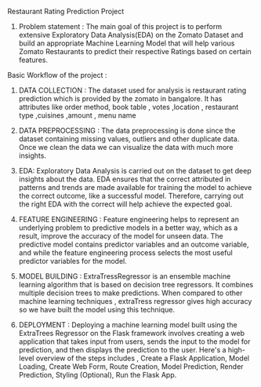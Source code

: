 Restaurant Rating Prediction Project 

1. Problem statement :
The main goal of this project is to perform extensive Exploratory Data Analysis(EDA) on 
the Zomato Dataset and build an appropriate Machine Learning Model that will help 
various Zomato Restaurants to predict their respective Ratings based on certain 
features.

Basic Workflow of the project :

1. DATA COLLECTION :
The dataset used for analysis is restaurant rating prediction which is provided by the zomato in bangalore. It has attributes like order method, book table , votes ,location , restaurant type ,cuisines ,amount , menu name 

2. DATA PREPROCESSING :
The data preprocessing is done since the dataset containing  missing values, outliers and other duplicate data. Once we clean the data we can visualize the data with much more insights.

3. EDA:
Exploratory Data Analysis is carried out on the dataset to get      deep insights about the data. EDA ensures that the correct attributed in patterns and trends are made available for training the model to achieve the correct outcome, like a successful model. Therefore, carrying out the right EDA with the correct will help achieve the expected goal. 

4. FEATURE ENGINEERING :
Feature engineering helps to represent an underlying problem to predictive models in a better way, which as a result, improve the accuracy of the model for unseen data. The predictive model contains predictor variables and an outcome variable, and while the feature engineering process selects the most useful predictor variables for the model.


5. MODEL BUILDING :
ExtraTressRegressor is an ensemble machine learning algorithm that is based on decision tree regressors. It combines multiple decision trees to make predictions. When compared to other machine learning techniques , extraTress regressor gives high accuracy so we have built the model using this technique.

6. DEPLOYMENT : 
Deploying a machine learning model built using the ExtraTrees Regressor on the Flask framework involves creating a web application that takes input from users, sends the input to the model for prediction, and then displays the prediction to the user. Here's a high-level overview of the steps includes , Create a Flask Application, Model Loading, Create Web Form, Route Creation, Model Prediction, Render Prediction, Styling (Optional), Run the Flask App.






